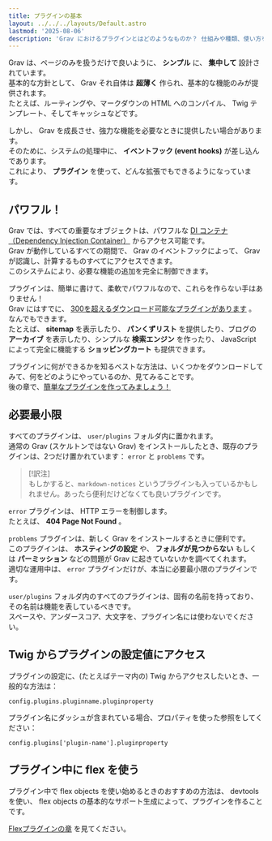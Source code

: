 ```yaml
---
title: プラグインの基本
layout: ../../../layouts/Default.astro
lastmod: '2025-08-06'
description: 'Grav におけるプラグインとはどのようなものか？ 仕組みや種類、使い方を解説します。'
---
```


Grav は、ページのみを扱うだけで良いように、 **シンプル** に、 **集中して** 設計されています。  
基本的な方針として、 Grav それ自体は **超薄く** 作られ、基本的な機能のみが提供されます。  
たとえば、ルーティングや、マークダウンの HTML へのコンパイル、 Twig テンプレート、そしてキャッシュなどです。

しかし、 Grav を成長させ、強力な機能を必要なときに提供したい場合があります。  
そのために、システムの処理中に、 **イベントフック (event hooks)** が差し込んであります。  
これにより、 **プラグイン** を使って、どんな拡張でもできるようになっています。

<h2 id="powerful">パワフル！</h2>

Grav では、すべての重要なオブジェクトは、パワフルな [DI コンテナ（Dependency Injection Container）](https://en.wikipedia.org/wiki/Dependency_injection) からアクセス可能です。  
Grav が動作しているすべての期間で、 Grav のイベントフックによって、 Grav が認識し、計算するものすべてにアクセスできます。  
このシステムにより、必要な機能の追加を完全に制御できます。

プラグインは、簡単に書けて、柔軟でパワフルなので、これらを作らない手はありません！  
Grav にはすでに、 [300を超えるダウンロード可能なプラグインがあります](https://getgrav.org/downloads/plugins#extras) 。  
なんでもできます。  
たとえば、 **sitemap** を表示したり、 **パンくずリスト** を提供したり、ブログの **アーカイブ** を表示したり、シンプルな **検索エンジン** を作ったり、 JavaScript によって完全に機能する **ショッピングカート** も提供できます。

プラグインに何ができるかを知るベストな方法は、いくつかをダウンロードしてみて、何をどのようにやっているのか、見てみることです。  
後の章で、[簡単なプラグインを作ってみましょう！](../03.plugin-tutorial/)

<h2 id="essentials">必要最小限</h2>

すべてのプラグインは、 `user/plugins` フォルダ内に置かれます。  
通常の Grav (スケルトンではない Grav) をインストールしたとき、既存のプラグインは、2つだけ置かれています： `error` と `problems` です。

> [!訳注]  
> もしかすると、`markdown-notices` というプラグインも入っているかもしれません。あったら便利だけどなくても良いプラグインです。

`error` プラグインは、 HTTP エラーを制御します。  
たとえば、 **404 Page Not Found** 。

`problems` プラグインは、新しく Grav をインストールするときに便利です。  
このプラグインは、 **ホスティングの設定** や、 **フォルダが見つからない** もしくは **パーミッション** などの問題が Grav に起きていないかを調べてくれます。  
適切な運用中は、 `error` プラグインだけが、本当に必要最小限のプラグインです。

`user/plugins` フォルダ内のすべてのプラグインは、固有の名前を持っており、その名前は機能を表しているべきです。  
スペースや、アンダースコア、大文字を、プラグイン名には使わないでください。

<h2 id="accessing-plugin-configuration-values-via-twig">Twig からプラグインの設定値にアクセス</h2>

プラグインの設定に、(たとえばテーマ内の) Twig からアクセスしたいとき、一般的な方法は：

```twig
config.plugins.pluginname.pluginproperty
```

プラグイン名にダッシュが含まれている場合、プロパティを使った参照をしてください：

```twig
config.plugins['plugin-name'].pluginproperty
```

<h2 id="using-flex-in-plugins">プラグイン中に flex を使う</h2>

プラグイン中で flex objects を使い始めるときのおすすめの方法は、 devtools を使い、 flex objects の基本的なサポート生成によって、プラグインを作ることです。

[Flexプラグインの章](../06.plugin-flex/) を見てください。

